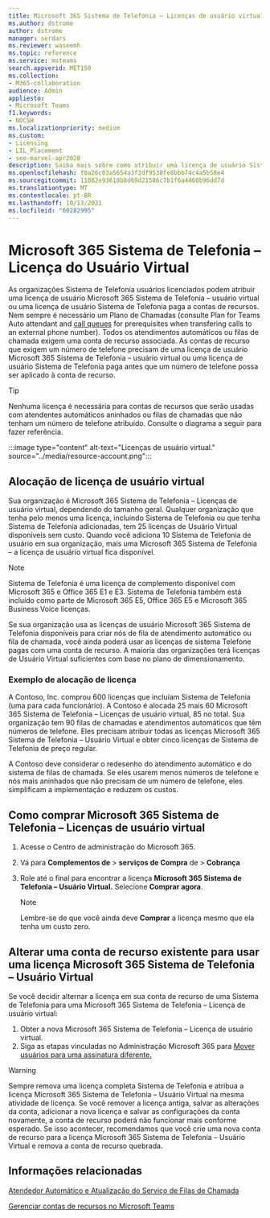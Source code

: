 ```yaml
---
title: Microsoft 365 Sistema de Telefonia – Licenças de usuário virtual
ms.author: dstrome
author: dstrome
manager: serdars
ms.reviewer: waseemh
ms.topic: reference
ms.service: msteams
search.appverid: MET150
ms.collection:
- M365-collaboration
audience: Admin
appliesto:
- Microsoft Teams
f1.keywords:
- NOCSH
ms.localizationpriority: medium
ms.custom:
- Licensing
- LIL_Placement
- seo-marvel-apr2020
description: Saiba mais sobre como atribuir uma licença de usuário Sistema de Telefonia-Virtual ou uma licença de usuário Sistema de Telefonia paga a contas de recursos em sua organização.
ms.openlocfilehash: f0a26c03a5654a3f2df9538fe8bbb74c4a5b58e4
ms.sourcegitcommit: 11882e93618b8d69d21586c7b1f6a4460b96dd7d
ms.translationtype: MT
ms.contentlocale: pt-BR
ms.lasthandoff: 10/13/2021
ms.locfileid: "60282995"
---
```

# <a name="microsoft-365-phone-system--virtual-user-license"></a>Microsoft 365 Sistema de Telefonia – Licença do Usuário Virtual

As organizações Sistema de Telefonia usuários licenciados podem atribuir uma licença de usuário Microsoft 365 Sistema de Telefonia – usuário virtual ou uma licença de usuário Sistema de Telefonia paga a contas de recursos. Nem sempre é necessário um Plano de Chamadas (consulte Plan for Teams Auto attendant and [call queues](../plan-auto-attendant-call-queue.md#prerequisites) for prerequisites when transfering calls to an external phone number). Todos os atendimentos automáticos ou filas de chamada exigem uma conta de recurso associada. As contas de recurso que exigem um número de telefone precisam de uma licença de usuário Microsoft 365 Sistema de Telefonia – usuário virtual ou uma licença de usuário Sistema de Telefonia paga antes que um número de telefone possa ser aplicado à conta de recurso.

> [!TIP]
> Nenhuma licença é necessária para contas de recursos que serão usadas com atendentes automáticos aninhados ou filas de chamadas que não tenham um número de telefone atribuído. Consulte o diagrama a seguir para fazer referência.

:::image type="content" alt-text="Licenças de usuário virtual." source="../media/resource-account.png":::

## <a name="virtual-user-license-allocation"></a>Alocação de licença de usuário virtual

Sua organização é Microsoft 365 Sistema de Telefonia – Licenças de usuário virtual, dependendo do tamanho geral. Qualquer organização que tenha pelo menos uma licença, incluindo Sistema de Telefonia ou que tenha Sistema de Telefonia adicionadas, tem 25 licenças de Usuário Virtual disponíveis sem custo. Quando você adiciona 10 Sistema de Telefonia de usuário em sua organização, mais uma Microsoft 365 Sistema de Telefonia – a licença de usuário virtual fica disponível.

> [!NOTE]
> Sistema de Telefonia é uma licença de complemento disponível com Microsoft 365 e Office 365 E1 e E3. Sistema de Telefonia também está incluído como parte de Microsoft 365 E5, Office 365 E5 e Microsoft 365 Business Voice licenças.

Se sua organização usa as licenças de usuário Microsoft 365 Sistema de Telefonia disponíveis para criar nós de fila de atendimento automático ou fila de chamada, você ainda poderá usar as licenças de sistema Telefone pagas com uma conta de recurso. A maioria das organizações terá licenças de Usuário Virtual suficientes com base no plano de dimensionamento. 

### <a name="license-allocation-example"></a>Exemplo de alocação de licença

A Contoso, Inc. comprou 600 licenças que incluíam Sistema de Telefonia (uma para cada funcionário). A Contoso é alocada 25 mais 60 Microsoft 365 Sistema de Telefonia – Licenças de usuário virtual, 85 no total. Sua organização tem 90 filas de chamadas e atendimentos automáticos que têm números de telefone. Eles precisam atribuir todas as licenças Microsoft 365 Sistema de Telefonia – Usuário Virtual e obter cinco licenças de Sistema de Telefonia de preço regular.

A Contoso deve considerar o redesenho do atendimento automático e do sistema de filas de chamada. Se eles usarem menos números de telefone e nós mais aninhados que não precisam de um número de telefone, eles simplificam a implementação e reduzem os custos.

## <a name="how-to-buy-microsoft-365-phone-system--virtual-user-licenses"></a>Como comprar Microsoft 365 Sistema de Telefonia – Licenças de usuário virtual

1. Acesse o Centro de administração do Microsoft 365.
2. Vá para **Complementos de**  >  **serviços de Compra** de  >  **Cobrança**
3. Role até o final para encontrar a licença **Microsoft 365 Sistema de Telefonia – Usuário Virtual.** Selecione **Comprar agora**.

   > [!NOTE]
   > Lembre-se de que você ainda deve **Comprar** a licença mesmo que ela tenha um custo zero.

## <a name="change-an-existing-resource-account-to-use-a-microsoft-365-phone-system--virtual-user-license"></a>Alterar uma conta de recurso existente para usar uma licença Microsoft 365 Sistema de Telefonia – Usuário Virtual

Se você decidir alternar a licença em sua conta de recurso de uma Sistema de Telefonia para uma Microsoft 365 Sistema de Telefonia – Licença de usuário virtual:

1. Obter a nova Microsoft 365 Sistema de Telefonia – Licença de usuário virtual.
2. Siga as etapas vinculadas no Administração Microsoft 365 para [Mover usuários para uma assinatura diferente.](/microsoft-365/admin/manage/assign-licenses-to-users#move-users-to-a-different-subscription)

> [!WARNING]
> Sempre remova uma licença completa Sistema de Telefonia e atribua a licença Microsoft 365 Sistema de Telefonia – Usuário Virtual na mesma atividade de licença. Se você remover a licença antiga, salvar as alterações da conta, adicionar a nova licença e salvar as configurações da conta novamente, a conta de recurso poderá não funcionar mais conforme esperado. Se isso acontecer, recomendamos que você crie uma nova conta de recurso para a licença Microsoft 365 Sistema de Telefonia – Usuário Virtual e remova a conta de recurso quebrada. 

## <a name="related-information"></a>Informações relacionadas

[Atendedor Automático e Atualização do Serviço de Filas de Chamada](https://techcommunity.microsoft.com/t5/Microsoft-Teams-Blog/Auto-Attendant-and-Call-Queues-Service-Update/ba-p/564521)

[Gerenciar contas de recursos no Microsoft Teams](../manage-resource-accounts.md)
